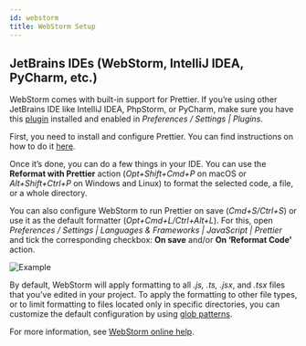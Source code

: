 ```yaml
---
id: webstorm
title: WebStorm Setup
---
```


## JetBrains IDEs (WebStorm, IntelliJ IDEA, PyCharm, etc.)

WebStorm comes with built-in support for Prettier. If you’re using other JetBrains IDE like IntelliJ IDEA, PhpStorm, or PyCharm, make sure you have this [plugin](https://plugins.jetbrains.com/plugin/10456-prettier) installed and enabled in _Preferences / Settings | Plugins_.

First, you need to install and configure Prettier. You can find instructions on how to do it [here](https://www.jetbrains.com/help/webstorm/prettier.html#ws_prettier_install).

Once it’s done, you can do a few things in your IDE. You can use the **Reformat with Prettier** action (_Opt+Shift+Cmd+P_ on macOS or _Alt+Shift+Ctrl+P_ on Windows and Linux) to format the selected code, a file, or a whole directory.

You can also configure WebStorm to run Prettier on save (_Cmd+S/Ctrl+S_) or use it as the default formatter (_Opt+Cmd+L/Ctrl+Alt+L_). For this, open _Preferences / Settings | Languages & Frameworks | JavaScript | Prettier_ and tick the corresponding checkbox: **On save** and/or **On ‘Reformat Code’** action.

![Example](/images/webstorm/prettier-settings.png)

By default, WebStorm will apply formatting to all _.js, .ts, .jsx_, and _.tsx_ files that you’ve edited in your project. To apply the formatting to other file types, or to limit formatting to files located only in specific directories, you can customize the default configuration by using [glob patterns](https://github.com/isaacs/node-glob).

For more information, see [WebStorm online help](https://www.jetbrains.com/help/webstorm/prettier.html).
